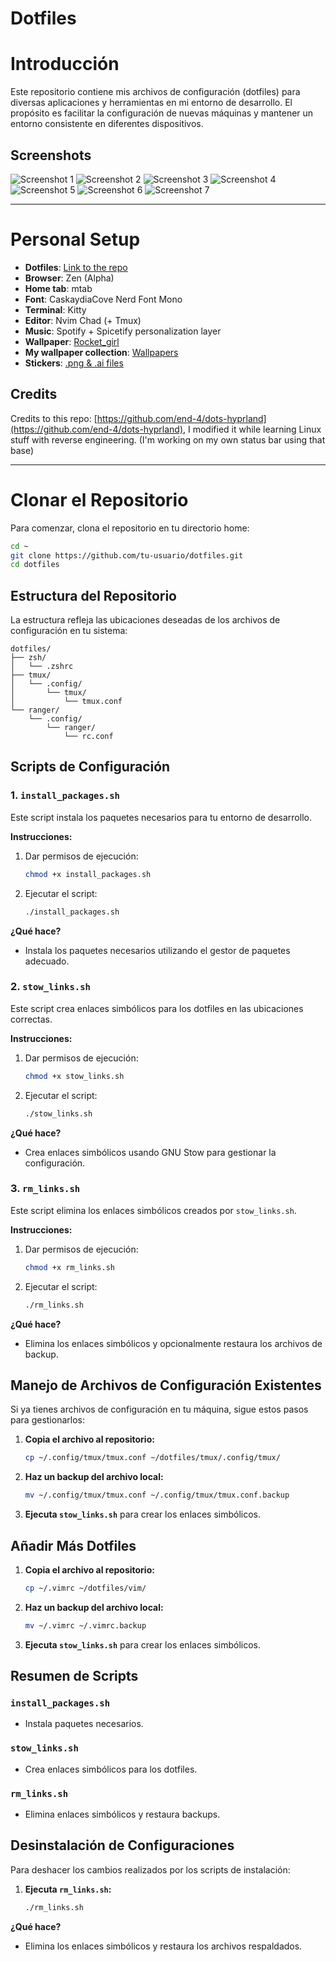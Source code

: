 
# Dotfiles

# Introducción
Este repositorio contiene mis archivos de configuración (dotfiles) para diversas aplicaciones y herramientas en mi entorno de desarrollo. El propósito es facilitar la configuración de nuevas máquinas y mantener un entorno consistente en diferentes dispositivos.

## Screenshots

![Screenshot 1](./Screenshots/1_main.png)
![Screenshot 2](./Screenshots/2_windows.png)
![Screenshot 3](./Screenshots/3_editor.png)
![Screenshot 4](./Screenshots/4_music.png)
![Screenshot 5](./Screenshots/5_browser.png)
![Screenshot 6](./Screenshots/6_files.png)
![Screenshot 7](./Screenshots/7_hyprlock.png)

***

# Personal Setup

- **Dotfiles**: [Link to the repo](https://github.com/Deivis44/dotfiles)
- **Browser**: Zen (Alpha)
- **Home tab**: mtab
- **Font**: CaskaydiaCove Nerd Font Mono
- **Terminal**: Kitty
- **Editor**: Nvim Chad (+ Tmux)
- **Music**: Spotify + Spicetify personalization layer
- **Wallpaper**: [Rocket_girl](https://github.com/Deivis44/dotfiles/blob/main/Wallpapers/rocket.png)
- **My wallpaper collection**: [Wallpapers](https://mega.nz/folder/P5pygYZQ#u-x2WmRNMVpWEt8u2Xo5fQ)
- **Stickers**: [.png & .ai files](https://github.com/Deivis44/dotfiles/tree/main/Stickers)

## Credits
Credits to this repo: [https://github.com/end-4/dots-hyprland](https://github.com/end-4/dots-hyprland), I modified it while learning Linux stuff with reverse engineering. (I'm working on my own status bar using that base)

***

# Clonar el Repositorio
Para comenzar, clona el repositorio en tu directorio home:

```bash
cd ~
git clone https://github.com/tu-usuario/dotfiles.git
cd dotfiles
```

## Estructura del Repositorio
La estructura refleja las ubicaciones deseadas de los archivos de configuración en tu sistema:

```plaintext
dotfiles/
├── zsh/
│   └── .zshrc
├── tmux/
│   └── .config/
│       └── tmux/
│           └── tmux.conf
└── ranger/
    └── .config/
        └── ranger/
            └── rc.conf
```

## Scripts de Configuración

### 1. `install_packages.sh`
Este script instala los paquetes necesarios para tu entorno de desarrollo.

**Instrucciones:**
1. Dar permisos de ejecución:
   ```bash
   chmod +x install_packages.sh
   ```
2. Ejecutar el script:
   ```bash
   ./install_packages.sh
   ```

**¿Qué hace?**
- Instala los paquetes necesarios utilizando el gestor de paquetes adecuado.

### 2. `stow_links.sh`
Este script crea enlaces simbólicos para los dotfiles en las ubicaciones correctas.

**Instrucciones:**
1. Dar permisos de ejecución:
   ```bash
   chmod +x stow_links.sh
   ```
2. Ejecutar el script:
   ```bash
   ./stow_links.sh
   ```

**¿Qué hace?**
- Crea enlaces simbólicos usando GNU Stow para gestionar la configuración.

### 3. `rm_links.sh`
Este script elimina los enlaces simbólicos creados por `stow_links.sh`.

**Instrucciones:**
1. Dar permisos de ejecución:
   ```bash
   chmod +x rm_links.sh
   ```
2. Ejecutar el script:
   ```bash
   ./rm_links.sh
   ```

**¿Qué hace?**
- Elimina los enlaces simbólicos y opcionalmente restaura los archivos de backup.

## Manejo de Archivos de Configuración Existentes

Si ya tienes archivos de configuración en tu máquina, sigue estos pasos para gestionarlos:

1. **Copia el archivo al repositorio:**
   ```bash
   cp ~/.config/tmux/tmux.conf ~/dotfiles/tmux/.config/tmux/
   ```
2. **Haz un backup del archivo local:**
   ```bash
   mv ~/.config/tmux/tmux.conf ~/.config/tmux/tmux.conf.backup
   ```
3. **Ejecuta `stow_links.sh`** para crear los enlaces simbólicos.

## Añadir Más Dotfiles
1. **Copia el archivo al repositorio:**
   ```bash
   cp ~/.vimrc ~/dotfiles/vim/
   ```
2. **Haz un backup del archivo local:**
   ```bash
   mv ~/.vimrc ~/.vimrc.backup
   ```
3. **Ejecuta `stow_links.sh`** para crear los enlaces simbólicos.

## Resumen de Scripts

### `install_packages.sh`
- Instala paquetes necesarios.

### `stow_links.sh`
- Crea enlaces simbólicos para los dotfiles.

### `rm_links.sh`
- Elimina enlaces simbólicos y restaura backups.

## Desinstalación de Configuraciones

Para deshacer los cambios realizados por los scripts de instalación:

1. **Ejecuta `rm_links.sh`:**
   ```bash
   ./rm_links.sh
   ```

**¿Qué hace?**
- Elimina los enlaces simbólicos y restaura los archivos respaldados.
